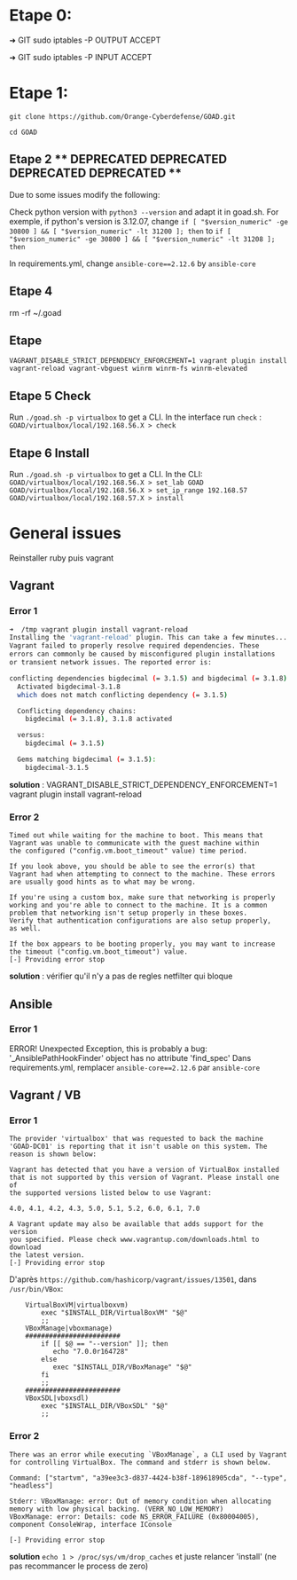 # Etape 0:

➜  GIT sudo iptables -P OUTPUT ACCEPT

➜  GIT sudo iptables -P INPUT ACCEPT 

# Etape 1:
`git clone https://github.com/Orange-Cyberdefense/GOAD.git`

`cd GOAD`

## Etape 2 ** DEPRECATED DEPRECATED DEPRECATED DEPRECATED **
Due to some issues modify the following:

Check python version with `python3 --version` and adapt it in goad.sh. For exemple, if python's version is 3.12.07, change `if [ "$version_numeric" -ge 30800 ] && [ "$version_numeric" -lt 31200 ]; then` to `if [ "$version_numeric" -ge 30800 ] && [ "$version_numeric" -lt 31208 ]; then`

In requirements.yml, change `ansible-core==2.12.6` by `ansible-core`

## Etape 4
rm -rf ~/.goad

## Etape
`VAGRANT_DISABLE_STRICT_DEPENDENCY_ENFORCEMENT=1 vagrant plugin install vagrant-reload vagrant-vbguest winrm winrm-fs winrm-elevated`

## Etape 5 Check
Run `./goad.sh -p virtualbox` to get a CLI.
In the interface run `check` : `GOAD/virtualbox/local/192.168.56.X > check`

## Etape 6 Install
Run `./goad.sh -p virtualbox` to get a CLI.
In the CLI:
`GOAD/virtualbox/local/192.168.56.X > set_lab GOAD`
`GOAD/virtualbox/local/192.168.56.X > set_ip_range 192.168.57`
`GOAD/virtualbox/local/192.168.57.X > install`





# General issues
Reinstaller ruby puis vagrant

## Vagrant

### Error 1
```bash
➜  /tmp vagrant plugin install vagrant-reload
Installing the 'vagrant-reload' plugin. This can take a few minutes...
Vagrant failed to properly resolve required dependencies. These
errors can commonly be caused by misconfigured plugin installations
or transient network issues. The reported error is:

conflicting dependencies bigdecimal (= 3.1.5) and bigdecimal (= 3.1.8)
  Activated bigdecimal-3.1.8
  which does not match conflicting dependency (= 3.1.5)

  Conflicting dependency chains:
    bigdecimal (= 3.1.8), 3.1.8 activated

  versus:
    bigdecimal (= 3.1.5)

  Gems matching bigdecimal (= 3.1.5):
    bigdecimal-3.1.5
```
**solution** : VAGRANT_DISABLE_STRICT_DEPENDENCY_ENFORCEMENT=1 vagrant plugin install vagrant-reload

### Error 2
```
Timed out while waiting for the machine to boot. This means that
Vagrant was unable to communicate with the guest machine within
the configured ("config.vm.boot_timeout" value) time period.

If you look above, you should be able to see the error(s) that
Vagrant had when attempting to connect to the machine. These errors
are usually good hints as to what may be wrong.

If you're using a custom box, make sure that networking is properly
working and you're able to connect to the machine. It is a common
problem that networking isn't setup properly in these boxes.
Verify that authentication configurations are also setup properly,
as well.

If the box appears to be booting properly, you may want to increase
the timeout ("config.vm.boot_timeout") value.
[-] Providing error stop 
```

**solution** : vérifier qu'il n'y a pas de regles netfilter qui bloque



## Ansible
### Error 1
ERROR! Unexpected Exception, this is probably a bug: '_AnsiblePathHookFinder' object has no attribute 'find_spec'
Dans requirements.yml, remplacer `ansible-core==2.12.6` par `ansible-core`


## Vagrant / VB
### Error 1
```
The provider 'virtualbox' that was requested to back the machine
'GOAD-DC01' is reporting that it isn't usable on this system. The
reason is shown below:

Vagrant has detected that you have a version of VirtualBox installed
that is not supported by this version of Vagrant. Please install one of
the supported versions listed below to use Vagrant:

4.0, 4.1, 4.2, 4.3, 5.0, 5.1, 5.2, 6.0, 6.1, 7.0

A Vagrant update may also be available that adds support for the version
you specified. Please check www.vagrantup.com/downloads.html to download
the latest version.
[-] Providing error stop 
```
D'après `https://github.com/hashicorp/vagrant/issues/13501`, dans `/usr/bin/VBox`:

```
    VirtualBoxVM|virtualboxvm)
        exec "$INSTALL_DIR/VirtualBoxVM" "$@"
        ;;
    VBoxManage|vboxmanage)
    ########################
        if [[ $@ == "--version" ]]; then
           echo "7.0.0r164728"
        else
           exec "$INSTALL_DIR/VBoxManage" "$@"
        fi
        ;;
    ########################
    VBoxSDL|vboxsdl)
        exec "$INSTALL_DIR/VBoxSDL" "$@"
        ;;
```

### Error 2
```
There was an error while executing `VBoxManage`, a CLI used by Vagrant
for controlling VirtualBox. The command and stderr is shown below.

Command: ["startvm", "a39ee3c3-d837-4424-b38f-189618905cda", "--type", "headless"]

Stderr: VBoxManage: error: Out of memory condition when allocating memory with low physical backing. (VERR_NO_LOW_MEMORY)
VBoxManage: error: Details: code NS_ERROR_FAILURE (0x80004005), component ConsoleWrap, interface IConsole

[-] Providing error stop
```

**solution**
`echo 1 > /proc/sys/vm/drop_caches` et juste relancer 'install' (ne pas recommancer le process de zero)









